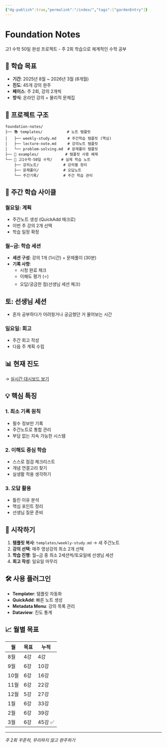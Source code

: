 ```yaml
---
{"dg-publish":true,"permalink":"/index/","tags":["gardenEntry"]}
---
```



# Foundation Notes

고1 수학 50일 완성 프로젝트 - 주 2회 학습으로 체계적인 수학 공부

## 🎯 학습 목표
- **기간**: 2025년 8월 ~ 2026년 3월 (8개월)
- **진도**: 45개 강의 완주
- **페이스**: 주 2회, 강의 2개씩
- **방식**: 온라인 강의 + 물리적 문제집

## 📂 프로젝트 구조

```
foundation-notes/
├── 📚 templates/           # 노트 템플릿
│   ├── weekly-study.md     # 주간학습 템플릿 (핵심)
│   ├── lecture-note.md     # 강의노트 템플릿
│   └── problem-solving.md  # 문제풀이 템플릿
├── 📝 examples/            # 템플릿 사용 예제
└── 📖 고1수학-50일 수학/    # 실제 학습 노트
    ├── 강의노트/           # 강의별 정리
    ├── 문제풀이/           # 오답노트
    └── 주간기록/           # 주간 학습 관리
```

## 🔄 주간 학습 사이클

### 월요일: 계획
- 주간노트 생성 (QuickAdd 매크로)
- 이번 주 강의 2개 선택
- 학습 일정 확정

### 월~금: 학습 세션
- **세션 구성**: 강의 1개 (1시간) + 문제풀이 (30분)
- **기록 사항**:
  - 시청 완료 체크
  - 이해도 평가 (⭐)
  - 오답/궁금한 점(선생님 세션 체크)
## 토: 선생님 세션
- 혼자 공부하다가 어려웠거나 궁금했던 거 물어보는 시간
### 일요일: 회고
- 주간 회고 작성
- 다음 주 계획 수립

## 📊 현재 진도
→ [실시간 대시보드 보기](고1수학-50일%20수학/README.md)

## 💡 핵심 특징

### 1. 최소 기록 원칙
- 필수 정보만 기록
- 주간노트로 통합 관리
- 부담 없는 지속 가능한 시스템

### 2. 이해도 중심 학습
- 스스로 점검 체크리스트
- 개념 연결고리 찾기
- 실생활 적용 생각하기

### 3. 오답 활용
- 틀린 이유 분석
- 핵심 포인트 정리
- 선생님 질문 준비

## 🚀 시작하기

1. **템플릿 복사**: `templates/weekly-study.md` → 새 주간노트
2. **강의 선택**: 매주 영상강의 최소 2개 선택
3. **학습 진행**: 월~금 중 최소 2세션씩/토요일에 선생님 세션
4. **회고 작성**: 일요일 마무리

## 🛠 사용 플러그인
- **Templater**: 템플릿 자동화
- **QuickAdd**: 빠른 노트 생성
- **Metadata Menu**: 강의 목록 관리
- **Dataview**: 진도 통계

## 📈 월별 목표
| 월 | 목표 | 누적 |
|---|------|------|
| 8월 | 4강 | 4강 |
| 9월 | 6강 | 10강 |
| 10월 | 6강 | 16강 |
| 11월 | 6강 | 22강 |
| 12월 | 5강 | 27강 |
| 1월 | 6강 | 33강 |
| 2월 | 6강 | 39강 |
| 3월 | 6강 | 45강 ✅ |

---
*주 2회 꾸준히, 무리하지 않고 완주하기*